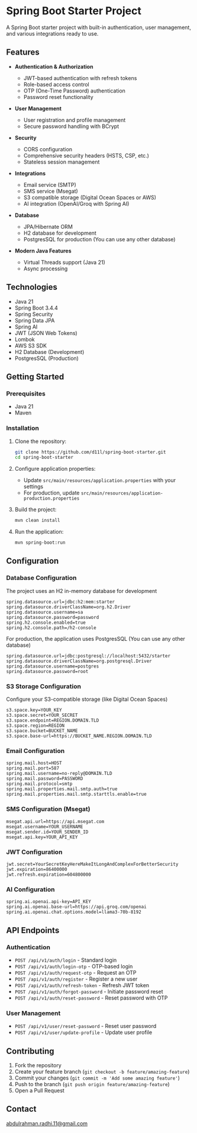 # Spring Boot Starter Project

A Spring Boot starter project with built-in authentication, user management, and various integrations ready to use.

## Features

- **Authentication & Authorization**
  - JWT-based authentication with refresh tokens
  - Role-based access control
  - OTP (One-Time Password) authentication
  - Password reset functionality

- **User Management**
  - User registration and profile management
  - Secure password handling with BCrypt

- **Security**
  - CORS configuration
  - Comprehensive security headers (HSTS, CSP, etc.)
  - Stateless session management

- **Integrations**
  - Email service (SMTP)
  - SMS service (Msegat)
  - S3 compatible storage (Digital Ocean Spaces or AWS)
  - AI integration (OpenAI/Groq with Spring AI)

- **Database**
  - JPA/Hibernate ORM
  - H2 database for development
  - PostgresSQL for production (You can use any other database)

- **Modern Java Features**
  - Virtual Threads support (Java 21)
  - Async processing

## Technologies

- Java 21
- Spring Boot 3.4.4
- Spring Security
- Spring Data JPA
- Spring AI
- JWT (JSON Web Tokens)
- Lombok
- AWS S3 SDK
- H2 Database (Development)
- PostgresSQL (Production)

## Getting Started

### Prerequisites

- Java 21
- Maven

### Installation

1. Clone the repository:
   ```bash
   git clone https://github.com/d11l/spring-boot-starter.git
   cd spring-boot-starter
   ```

2. Configure application properties:
   - Update `src/main/resources/application.properties` with your settings
   - For production, update `src/main/resources/application-production.properties`

3. Build the project:
   ```bash
   mvn clean install
   ```

4. Run the application:
   ```bash
   mvn spring-boot:run
   ```

## Configuration

### Database Configuration

The project uses an H2 in-memory database for development

```properties
spring.datasource.url=jdbc:h2:mem:starter
spring.datasource.driverClassName=org.h2.Driver
spring.datasource.username=sa
spring.datasource.password=password
spring.h2.console.enabled=true
spring.h2.console.path=/h2-console
```

For production, the application uses PostgresSQL (You can use any other database)

```properties
spring.datasource.url=jdbc:postgresql://localhost:5432/starter
spring.datasource.driverClassName=org.postgresql.Driver
spring.datasource.username=postgres
spring.datasource.password=root
```

### S3 Storage Configuration

Configure your S3-compatible storage (like Digital Ocean Spaces)

```properties
s3.space.key=YOUR_KEY
s3.space.secret=YOUR_SECRET
s3.space.endpoint=REGION.DOMAIN.TLD
s3.space.region=REGION
s3.space.bucket=BUCKET_NAME
s3.space.base-url=https://BUCKET_NAME.REGION.DOMAIN.TLD
```

### Email Configuration

```properties
spring.mail.host=HOST
spring.mail.port=587
spring.mail.username=no-reply@DOMAIN.TLD
spring.mail.password=PASSWORD
spring.mail.protocol=smtp
spring.mail.properties.mail.smtp.auth=true
spring.mail.properties.mail.smtp.starttls.enable=true
```

### SMS Configuration (Msegat)

```properties
msegat.api.url=https://api.msegat.com
msegat.username=YOUR_USERNAME
msegat.sender.id=YOUR_SENDER_ID
msegat.api.key=YOUR_API_KEY
```

### JWT Configuration

```properties
jwt.secret=YourSecretKeyHereMakeItLongAndComplexForBetterSecurity
jwt.expiration=86400000
jwt.refresh.expiration=604800000
```

### AI Configuration

```properties
spring.ai.openai.api-key=API_KEY
spring.ai.openai.base-url=https://api.groq.com/openai
spring.ai.openai.chat.options.model=llama3-70b-8192
```

## API Endpoints

### Authentication

- `POST /api/v1/auth/login` - Standard login
- `POST /api/v1/auth/login-otp` - OTP-based login
- `POST /api/v1/auth/request-otp` - Request an OTP
- `POST /api/v1/auth/register` - Register a new user
- `POST /api/v1/auth/refresh-token` - Refresh JWT token
- `POST /api/v1/auth/forgot-password` - Initiate password reset
- `POST /api/v1/auth/reset-password` - Reset password with OTP

### User Management

- `POST /api/v1/user/reset-password` - Reset user password
- `POST /api/v1/user/update-profile` - Update user profile

## Contributing

1. Fork the repository
2. Create your feature branch (`git checkout -b feature/amazing-feature`)
3. Commit your changes (`git commit -m 'Add some amazing feature'`)
4. Push to the branch (`git push origin feature/amazing-feature`)
5. Open a Pull Request

## Contact

[abdulrahman.radhi.11@gmail.com](mailto:abdulrahman.radhi.11@gmail.com)
